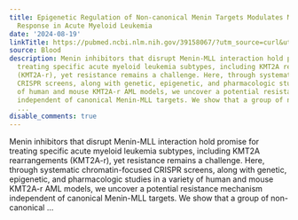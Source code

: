 ```yaml
---
title: Epigenetic Regulation of Non-canonical Menin Targets Modulates Menin Inhibitor
  Response in Acute Myeloid Leukemia
date: '2024-08-19'
linkTitle: https://pubmed.ncbi.nlm.nih.gov/39158067/?utm_source=curl&utm_medium=rss&utm_campaign=journals&utm_content=7603509&fc=None&ff=20240820182307&v=2.18.0.post9+e462414
source: Blood
description: Menin inhibitors that disrupt Menin-MLL interaction hold promise for
  treating specific acute myeloid leukemia subtypes, including KMT2A rearrangements
  (KMT2A-r), yet resistance remains a challenge. Here, through systematic chromatin-focused
  CRISPR screens, along with genetic, epigenetic, and pharmacologic studies in a variety
  of human and mouse KMT2A-r AML models, we uncover a potential resistance mechanism
  independent of canonical Menin-MLL targets. We show that a group of non-canonical
  ...
disable_comments: true
---
```

Menin inhibitors that disrupt Menin-MLL interaction hold promise for treating specific acute myeloid leukemia subtypes, including KMT2A rearrangements (KMT2A-r), yet resistance remains a challenge. Here, through systematic chromatin-focused CRISPR screens, along with genetic, epigenetic, and pharmacologic studies in a variety of human and mouse KMT2A-r AML models, we uncover a potential resistance mechanism independent of canonical Menin-MLL targets. We show that a group of non-canonical ...